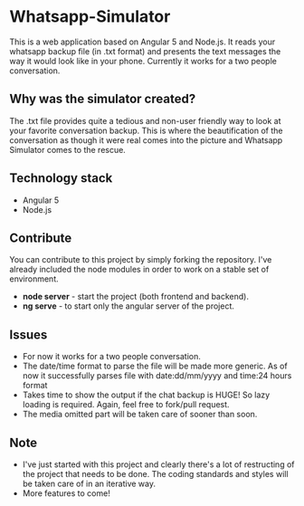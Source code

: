 # Whatsapp-Simulator
This is a web application based on Angular 5 and Node.js. It reads your whatsapp backup file (in .txt format) and presents the text messages the way it would look like in your phone. Currently it works for a two people conversation.

## Why was the simulator created?
The .txt file provides quite a tedious and non-user friendly way to look at your favorite conversation backup. This is where the beautification of the conversation as though it were real comes into the picture and Whatsapp Simulator comes to the rescue.

## Technology stack
* Angular 5
* Node.js

## Contribute
You can contribute to this project by simply forking the repository. I've already included the node modules in order to work on a stable set of environment.
* **node server** - start the project (both frontend and backend).
* **ng serve** - to start only the angular server of the project.

## Issues
* For now it works for a two people conversation.
* The date/time format to parse the file will be made more generic. As of now it successfully parses file with date:dd/mm/yyyy and time:24 hours format
* Takes time to show the output if the chat backup is HUGE! So lazy loading is required. Again, feel free to fork/pull request.
* The media omitted part will be taken care of sooner than soon.

## Note
* I've just started with this project and clearly there's a lot of restructing of the project that needs to be done. The coding standards and styles will be taken care of in an iterative way.
* More features to come!
